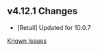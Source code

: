 ## v4.12.1 Changes

* [Retail] Updated for 10.0.7

[Known Issues](http://support.tradeskillmaster.com/display/KB/TSM4+Currently+Known+Issues)
